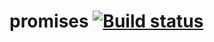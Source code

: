 # promises [![Build status](https://ci.appveyor.com/api/projects/status/j82nj00o824ih91b/branch/main?svg=true)](https://ci.appveyor.com/project/barsich/promises/branch/main)
